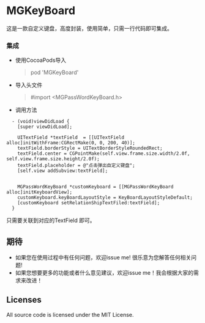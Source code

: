 # MGKeyBoard
这是一款自定义键盘，高度封装，使用简单，只需一行代码即可集成。

### 集成

* 使用CocoaPods导入
    > pod 'MGKeyBoard'

* 导入头文件
   > #import <MGPassWordKeyBoard.h>
   
* 调用方法
```
  - (void)viewDidLoad {
    [super viewDidLoad];

    UITextField *textField  = [[UITextField alloc]initWithFrame:CGRectMake(0, 0, 200, 40)];
    textField.borderStyle = UITextBorderStyleRoundedRect;
    textField.center = CGPointMake(self.view.frame.size.width/2.0f, self.view.frame.size.height/2.0f);
    textField.placeholder = @"点击弹出自定义键盘";
    [self.view addSubview:textField];


    MGPassWordKeyBoard *customKeyboard = [[MGPassWordKeyBoard alloc]initKeyboardView];
    customKeyboard.keyBoardLayoutStyle = KeyBoardLayoutStyleDefault;
    [customKeyboard setRelationShipTextFiled:textField];
  }
  ```
   只需要关联到对应的TextField 即可。
   
   ## <a id="期待"></a>期待
   
   - 如果您在使用过程中有任何问题，欢迎issue me! 很乐意为您解答任何相关问题!
   - 如果您想要更多的功能或者什么意见建议，欢迎issue me！我会根据大家的需求来改进！
   
   ## Licenses
   All source code is licensed under the MIT License.
   
  
  
